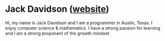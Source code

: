 # Jack Davidson ([website](https://jackdavidson.tech))
Hi, my name is Jack Davidson and I am a programmer in Austin, Texas. I enjoy
computer science & mathematics. I have a strong passion for learning and I am a
strong proponent of the growth mindset.
